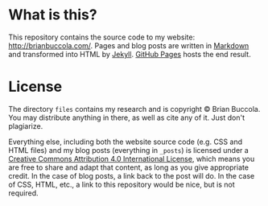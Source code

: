# What is this?

This repository contains the source code to my website:
<http://brianbuccola.com/>. Pages and blog posts are written in [Markdown][md]
and transformed into HTML by [Jekyll][jk]. [GitHub Pages][gh] hosts the end
result.

[md]: https://daringfireball.net/projects/markdown/
[jk]: https://jekyllrb.com/
[gh]: https://pages.github.com/

# License

The directory `files` contains my research and is copyright © Brian Buccola.
You may distribute anything in there, as well as cite any of it. Just don't
plagiarize.

Everything else, including both the website source code (e.g. CSS and HTML
files) and my blog posts (everything in `_posts`) is licensed under a [Creative
Commons Attribution 4.0 International License][cc], which means you are free to
share and adapt that content, as long as you give appropriate credit. In the
case of blog posts, a link back to the post will do. In the case of CSS, HTML,
etc., a link to this repository would be nice, but is not required.

[cc]: http://creativecommons.org/licenses/by/4.0/
